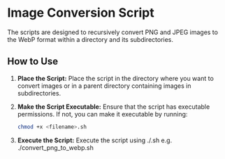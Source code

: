 # Image Conversion Script

The scripts are designed to recursively convert PNG and JPEG images to the WebP format within a directory and its subdirectories.

## How to Use

1. **Place the Script:**
   Place the script in the directory where you want to convert images or in a parent directory containing images in subdirectories.

2. **Make the Script Executable:**
   Ensure that the script has executable permissions. If not, you can make it executable by running:
   ```bash
   chmod +x <filename>.sh

3. **Execute the Script:**
   Execute the script using ./<filename>.sh e.g. ./convert_png_to_webp.sh
